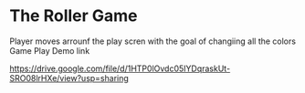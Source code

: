 # The Roller Game 
 Player moves arrounf the play scren with the goal of changiing all the colors
Game Play Demo link 

https://drive.google.com/file/d/1HTP0lOvdc05IYDqraskUt-SRO08lrHXe/view?usp=sharing
